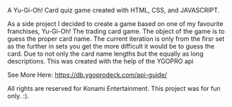 A Yu-Gi-Oh! Card quiz game created with HTML, CSS, and JAVASCRIPT.

As a side project I decided to create a game based on one of my favourite franchises, Yu-Gi-Oh! The trading card game. The object of the game is to guess the proper card name. The current iteration is only from the firsr set as the further in sets you get the more difficult it would be to guess the card. Due to not only the card name lengths but the equally as long descriptions. This was created with the help of the YGOPRO api

See More Here: https://db.ygoprodeck.com/api-guide/

All rights are reserved for Konami Entertainment. This project was for fun only. :).